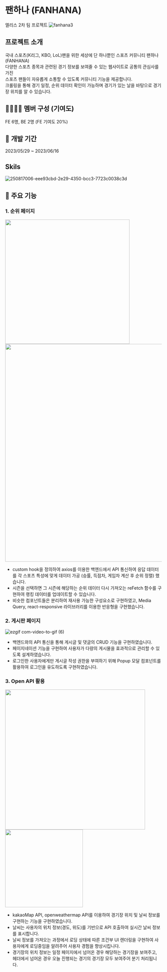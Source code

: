# 팬하나 (FANHANA)
엘리스 2차 팀 프로젝트
![fanhana3](https://github.com/ji-silver/Fanhana/assets/59919953/cb869c61-42d4-48f8-891d-5d4f679a46fc)

## 프로젝트 소개
국내 스포츠(K리그, KBO, LoL)팬을 위한 세상에 단 하나뿐인 스포츠 커뮤니티 팬하나(FANHANA) <br />
다양한 스포츠 종목과 관련된 경기 정보를 보여줄 수 있는 웹사이트로 공통의 관심사를 가진<br />
스포츠 팬들이 자유롭게 소통할 수 있도록 커뮤니티 기능을 제공합니다.<br />
크롤링을 통해 경기 일정, 순위 데이터 확인이 가능하며 경기가 있는 날을 바탕으로 경기장 위치를 알 수 있습니다.<br />

## 👩‍👩‍👧‍👦 멤버 구성 (기여도)
FE 6명, BE 2명 (FE 기여도 20%)

## 📅 개발 기간
2023/05/29 ~ 2023/06/16

## Skils
![250817006-eee93cbd-2e29-4350-bcc3-7723c0038c3d](https://github.com/ji-silver/Player/assets/59919953/e47a7d43-5bbe-4b49-8a06-19828561d948)

## 📌 주요 기능
### 1. 순위 페이지

<img src="https://github.com/ji-silver/Player/assets/59919953/8f4ab412-02b3-4012-b080-5800460665ce" width="auto" height="400"/>
<img src="https://github.com/ji-silver/Player/assets/59919953/ca70325e-916e-4a40-88ef-1da782fcc273" width="700" height="auto"/>

- custom hook을 정의하여 axios를 이용한 백엔드에서 API 통신하여 응답 데이터를 각 스포츠 특성에 맞게 데이터 가공 (승률, 득점차, 게임차 계산 후 순위 정렬) 했습니다.
- 시즌을 선택하면 그 시즌에 해당하는 순위 데이터 다시 가져오는 reFetch 함수를 구현하여 랭킹 데이터를 업데이트할 수 있습니다.
- 비슷한 컴포넌트들은 분리하여 재사용 가능한 구성요소로 구현하였고, Media Query, react-responsive 라이브러리를 이용한 반응형을 구현했습니다.

### 2. 게시판 페이지
![ezgif com-video-to-gif (6)](https://github.com/ji-silver/Player/assets/59919953/067dbad8-cd89-4214-826c-f59d69c26ac4)


- 백엔드와의 API 통신을 통해 게시글 및 댓글의 CRUD 기능을 구현하였습니다.
- 페이지네이션 기능을 구현하여 사용자가 다량의 게시물을 효과적으로 관리할 수 있도록 설계하였습니다.
- 로그인한 사용자에게만 게시글 작성 권한을 부여하기 위해 Popup 모달 컴포넌트를 활용하여 로그인을 유도하도록 구현하였습니다.

  
### 3. Open API 활용

<img src="https://github.com/ji-silver/Player/assets/59919953/558a5bcf-6f95-4d42-ae52-edf93dcf703a" width="450" height="auto" />
<img src="https://github.com/ji-silver/Player/assets/59919953/6540f29f-835d-4e76-8163-e9a838e29627" width="auto" height="250" />

- kakaoMap API, openweathermap API를 이용하여 경기장 위치 및 날씨 정보를 구현하는 기능을 구현하였습니다.
- 날씨는 사용자의 위치 정보(경도, 위도)를 기반으로 API 호출하여 실시간 날씨 정보를 표시합니다.
- 날씨 정보를 가져오는 과정에서 로딩 상태에 따른 조건부 UI 렌더링을 구현하여 사용자에게 로딩중임을 알려주어 사용자 경험을 향상시킵니다.
- 경기장의 위치 정보는 일정 페이지에서 넘어온 경우 해당하는 경기장을 보여주고, 헤더에서 넘어온 경우 오늘 진행되는 경기의 경기장 모두 보여주어 분기 처리됩니다.

